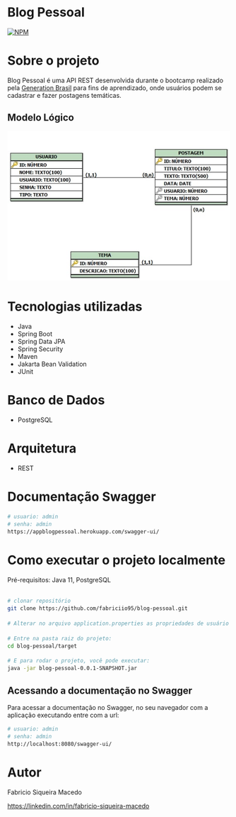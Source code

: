 # Blog Pessoal
[![NPM](https://img.shields.io/github/license/fabriciio95/blog-pessoal)](https://github.com/fabriciio95/blog-pessoal/blob/main/LICENSE) 

# Sobre o projeto

Blog Pessoal é uma API REST desenvolvida durante o bootcamp realizado pela [Generation Brasil](https://brazil.generation.org) para fins de aprendizado, onde usuários podem se cadastrar e fazer postagens temáticas.

## Modelo Lógico
![Logico](https://github.com/fabriciio95/arquivos-read-me/blob/master/arquivos-rep-blogpessoal/modelo-logico.jpg)

# Tecnologias utilizadas
- Java
- Spring Boot
- Spring Data JPA
- Spring Security
- Maven
- Jakarta Bean Validation
- JUnit

# Banco de Dados
- PostgreSQL

# Arquitetura
- REST

# Documentação Swagger
```bash
# usuario: admin
# senha: admin
https://appblogpessoal.herokuapp.com/swagger-ui/
```


# Como executar o projeto localmente
Pré-requisitos: Java 11, PostgreSQL

```bash

# clonar repositório
git clone https://github.com/fabriciio95/blog-pessoal.git

# Alterar no arquivo application.properties as propriedades de usuário e senha passando a senha de seu banco de dados local

# Entre na pasta raiz do projeto:
cd blog-pessoal/target

# E para rodar o projeto, você pode executar:
java -jar blog-pessoal-0.0.1-SNAPSHOT.jar
```

## Acessando a documentação no Swagger
Para acessar a documentação no Swagger, no seu navegador com a aplicação executando entre com a url:
```bash
# usuario: admin
# senha: admin
http://localhost:8080/swagger-ui/
```

# Autor

Fabricio Siqueira Macedo

https://linkedin.com/in/fabricio-siqueira-macedo
